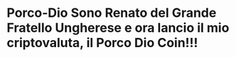 # Porco-Dio Sono Renato del Grande Fratello Ungherese e ora lancio il mio criptovaluta, il Porco Dio Coin!!!
